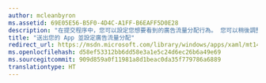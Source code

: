 ```yaml
---
author: mcleanbyron
ms.assetid: 69E05E56-B5F0-4D4C-A1FF-B6EAFF5D0E28
description: "在提交程序中，您可以設定您想要看到的廣告流量分配行為。 您可以稍後調整此行為，而不需要變更程式碼或送出新套件。"
title: "送出您的 App 並設定廣告流量分配"
redirect_url: https://msdn.microsoft.com/library/windows/apps/xaml/mt149935.aspx
ms.openlocfilehash: d58ef53312bb6dd58e3a1e5c24d6ec26b6a49e69
ms.sourcegitcommit: 909d859a0f11981a8d1beac0da35f779786a6889
translationtype: HT
---
```

